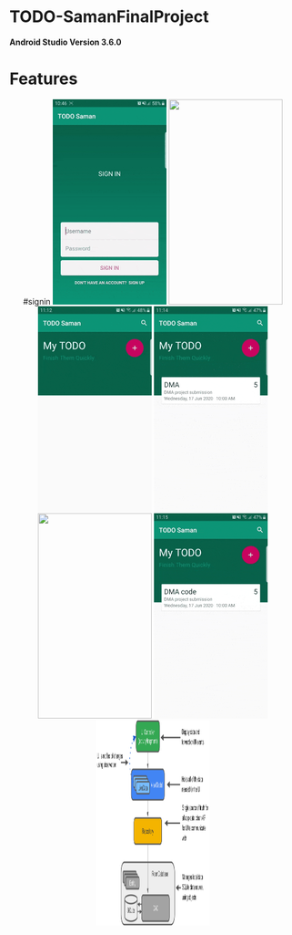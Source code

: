 # TODO-SamanFinalProject

**Android Studio Version 3.6.0**

# Features

<p align="center">
   #signin
  <img src = "gif/signin.gif" width="200" height="360">
  <img src = "gif/signup.gif" width="200" height="360">
  <img src = "gif/addtask.gif" width="200" height="360">
  <img src = "gif/edittask.gif" width="200" height="360">
  <img src = "gif/search.gif" width="200" height="360">
  <img src = "gif/swipedelete.gif" width="200" height="360">
  <img src = "gif/android_components.png" width="200" height="360">
 </p>

